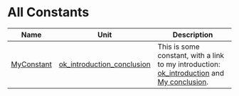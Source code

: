 # All Constants


| Name | Unit | Description |
|---|---|---|
| [MyConstant](ok_introduction_conclusion.md#MyConstant) | [ok_introduction_conclusion](ok_introduction_conclusion.md) | This is some constant, with a link to my introduction: [ok\_introduction](ok_introduction.md) and [My conclusion](ok_conclusion.md). |
